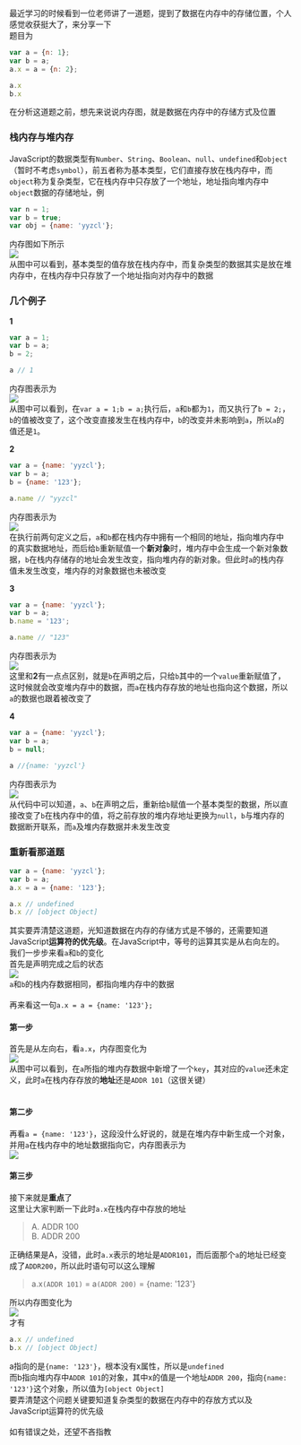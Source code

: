 最近学习的时候看到一位老师讲了一道题，提到了数据在内存中的存储位置，个人感觉收获挺大了，来分享一下<br>
题目为
```JavaScript
var a = {n: 1};
var b = a;
a.x = a = {n: 2};

a.x 
b.x 
```

在分析这道题之前，想先来说说内存图，就是数据在内存中的存储方式及位置

### 栈内存与堆内存
JavaScript的数据类型有`Number`、`String`、`Boolean`、`null`、`undefined`和`object`（暂时不考虑`symbol`），前五者称为基本类型，它们直接存放在栈内存中，而`object`称为复杂类型，它在栈内存中只存放了一个地址，地址指向堆内存中`object`数据的存储地址，例
```JavaScript
var n = 1;
var b = true;
var obj = {name: 'yyzcl'};
```
内存图如下所示<br>
![](https://i.loli.net/2018/05/13/5af7dda6b0b48.png)<br>
从图中可以看到，基本类型的值存放在栈内存中，而复杂类型的数据其实是放在堆内存中，在栈内存中只存放了一个地址指向对内存中的数据

### 几个例子
**1**
```JavaScript
var a = 1;
var b = a;
b = 2;

a // 1
```
内存图表示为<br>
![](https://i.loli.net/2018/05/13/5af7df247b6aa.png)<br>
从图中可以看到，在`var a = 1;b = a;`执行后，`a`和`b`都为`1`，而又执行了`b = 2;`，`b`的值被改变了，这个改变直接发生在栈内存中，`b`的改变并未影响到`a`，所以`a`的值还是`1`。

**2**
```JavaScript
var a = {name: 'yyzcl'};
var b = a;
b = {name: '123'};

a.name // "yyzcl"
```
内存图表示为<br>
![](https://i.loli.net/2018/05/13/5af7eb1188f03.png)<br>
在执行前两句定义之后，`a`和`b`都在栈内存中拥有一个相同的地址，指向堆内存中的真实数据地址，而后给`b`重新赋值一个**新对象**时，堆内存中会生成一个新对象数据，`b`在栈内存储存的地址会发生改变，指向堆内存的新对象。但此时`a`的栈内存值未发生改变，堆内存的对象数据也未被改变

**3**
```JavaScript
var a = {name: 'yyzcl'};
var b = a;
b.name = '123';

a.name // "123"
```
内存图表示为<br>
![](https://i.loli.net/2018/05/13/5af7ebe22feab.png)<br>
这里和**2**有一点点区别，就是`b`在声明之后，只给`b`其中的一个`value`重新赋值了，这时候就会改变堆内存中的数据，而`a`在栈内存存放的地址也指向这个数据，所以`a`的数据也跟着被改变了

**4**
```JavaScript
var a = {name: 'yyzcl'};
var b = a;
b = null;

a //{name: 'yyzcl'}
```
内存图表示为<br>
![](https://i.loli.net/2018/05/13/5af7ec1c8fb98.png)<br>
从代码中可以知道，`a`、`b`在声明之后，重新给`b`赋值一个基本类型的数据，所以直接改变了`b`在栈内存中的值，将之前存放的堆内存地址更换为`null`，`b`与堆内存的数据断开联系，而`a`及堆内存数据并未发生改变

### 重新看那道题
```JavaScript
var a = {name: 'yyzcl'};
var b = a;
a.x = a = {name: '123'};

a.x // undefined
b.x // [object Object]
```
其实要弄清楚这道题，光知道数据在内存的存储方式是不够的，还需要知道JavaScript**运算符的优先级**。在JavaScript中，等号的运算其实是从右向左的。我们一步步来看`a`和`b`的变化<br>
首先是声明完成之后的状态<br>
![](https://i.loli.net/2018/05/13/5af7ec4421837.png)<br>
`a`和`b`的栈内存数据相同，都指向堆内存中的数据<br>
<br>
再来看这一句`a.x = a = {name: '123'};`<br>

#### 第一步

首先是从左向右，看`a.x`，内存图变化为<br>
![](https://i.loli.net/2018/05/13/5af7ec94cbfc8.png)<br>
从图中可以看到，在`a`所指的堆内存数据中新增了一个`key`，其对应的`value`还未定义，此时`a`在栈内存存放的**地址**还是`ADDR 101`（这很关键）<br>
<br>
#### 第二步

再看`a = {name: '123'}`，这段没什么好说的，就是在堆内存中新生成一个对象，并用`a`在栈内存中的地址数据指向它，内存图表示为<br>
![](https://i.loli.net/2018/05/13/5af7eceb4d13d.png)<br>
#### 第三步

接下来就是**重点**了<br>
这里让大家判断一下此时`a.x`在栈内存中存放的地址
>A. ADDR 100<br>
>B. ADDR 200

正确结果是A，没错，此时`a.x`表示的地址是`ADDR101`，而后面那个`a`的地址已经变成了`ADDR200`，所以此时语句可以这么理解
> a.x`(ADDR 101)` = a`(ADDR 200)` = {name: '123'}

所以内存图变化为<br>
![](https://i.loli.net/2018/05/13/5af7ee5a5ae4d.png)<br>
才有
```JavaScript
a.x // undefined
b.x // [object Object]
```
a指向的是`{name: '123'}`，根本没有x属性，所以是`undefined`<br>
而b指向堆内存中`ADDR 101`的对象，其中x的值是一个地址`ADDR 200`，指向`{name: '123'}`这个对象，所以值为`[object Object]`<br>
要弄清楚这个问题关键要知道复杂类型的数据在内存中的存放方式以及JavaScript运算符的优先级<br>
<br>
如有错误之处，还望不吝指教

